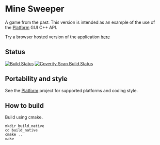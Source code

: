 # Mine Sweeper

A game from the past. This version is intended as an example of the use of the
[Platform](https://github.com/AnotherJohnH/Platform) GUI C++ API.

Try a browser hosted version of the application [here](https://anotherjohnh.github.io/MineSweeper/Emscripten/mines.html)

## Status

[![Build Status](https://travis-ci.org/AnotherJohnH/MineSweeper.svg?branch=master)](https://travis-ci.org/AnotherJohnH/MineSweeper)
[![Coverity Scan Build Status](https://scan.coverity.com/projects/13949/badge.svg)](https://scan.coverity.com/projects/anotherjohnh-minesweeper)

## Portability and style

See the [Platform](https://github.com/AnotherJohnH/Platform) project for supported platforms
and coding style.

## How to build

Build using cmake.

```
mkdir build_native
cd build_native
cmake ..
make
```
